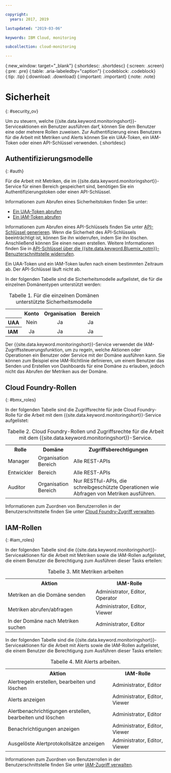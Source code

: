```yaml
---

copyright:
  years: 2017, 2019

lastupdated: "2019-03-06"

keywords: IBM Cloud, monitoring

subcollection: cloud-monitoring

---
```


{:new_window: target="_blank"}
{:shortdesc: .shortdesc}
{:screen: .screen}
{:pre: .pre}
{:table: .aria-labeledby="caption"}
{:codeblock: .codeblock}
{:tip: .tip}
{:download: .download}
{:important: .important}
{:note: .note}


# Sicherheit
{: #security_ov}

Um zu steuern, welche {{site.data.keyword.monitoringshort}}-Serviceaktionen ein Benutzer ausführen darf, können Sie dem Benutzer eine oder mehrere Rollen zuweisen. Zur Authentifizierung eines Benutzers für die Arbeit mit Metriken und Alerts können Sie ein UAA-Token, ein IAM-Token oder einen API-Schlüssel verwenden. 
{:shortdesc}





## Authentifizierungsmodelle
{: #auth}

Für die Arbeit mit Metriken, die im {{site.data.keyword.monitoringshort}}-Service für einen Bereich gespeichert sind, benötigen Sie ein Authentifizierungstoken oder einen API-Schlüssel. 

Informationen zum Abrufen eines Sicherheitstoken finden Sie unter:

* [Ein UAA-Token abrufen](/docs/services/cloud-monitoring/security/auth_uaa.html#auth_uaa)
* [Ein IAM-Token abrufen](/docs/services/cloud-monitoring/security/auth_iam.html#auth_iam)

Informationen zum Abrufen eines API-Schlüssels finden Sie unter [API-Schlüssel generieren](/docs/services/cloud-monitoring/security/auth_api_key.html#auth_api_key). Wenn die Sicherheit des API-Schlüssels beeinträchtigt ist, können Sie ihn widerrufen, indem Sie ihn löschen. Anschließend können Sie einen neuen erstellen. Weitere Informationen finden Sie in [API-Schlüssel über die {{site.data.keyword.Bluemix_notm}}-Benuzterschnittstelle widerrufen](/docs/services/cloud-monitoring/security/auth_api_key.html#revoke_ui). 

Ein UAA-Token und ein IAM-Token laufen nach einem bestimmten Zeitraum ab. Der API-Schlüssel läuft nicht ab. 

In der folgenden Tabelle sind die Sicherheitsmodelle aufgelistet, die für die einzelnen Domänentypen unterstützt werden:

<table>
  <caption>Tabelle 1. Für die einzelnen Domänen unterstützte Sicherheitsmodelle</caption>
  <tr>
    <th></th>
	<th align="right">Konto</th>
    <th align="right">Organisation</th>
    <th align="right">Bereich</th>	
  </tr>
  <tr>
    <th align="left">UAA</th>
	<td align="center">Nein</td>
	<td align="center">Ja</td>
	<td align="center">Ja</td>
  </tr>
  <tr>
    <th align="left">IAM</th>
	<td align="center">Ja</td>
	<td align="center">Ja</td>
	<td align="center">Ja</td>
  </tr>
</table>

Der {{site.data.keyword.monitoringshort}}-Service verwendet die IAM-Zugriffssteuerungsfunktion, um zu regeln, welche Aktionen oder Operationen ein Benutzer oder Service mit der Domäne ausführen kann. Sie können zum Beispiel eine IAM-Richtlinie definieren, um einem Benutzer das Senden und Erstellen von Dashboards für eine Domäne zu erlauben, jedoch nicht das Abrufen der Metriken aus der Domäne.



## Cloud Foundry-Rollen
{: #bmx_roles}

In der folgenden Tabelle sind die Zugriffsrechte für jede Cloud Foundry-Rolle für die Arbeit mit dem {{site.data.keyword.monitoringshort}}-Service aufgelistet:

<table>
  <caption>Tabelle 2. Cloud Foundry-Rollen und Zugriffsrechte für die Arbeit mit dem {{site.data.keyword.monitoringshort}}-Service.</caption>
  <tr>
    <th>Rolle</th>
	<th>Domäne</th>
	<th>Zugriffsberechtigungen</th>
  </tr>
  <tr>
    <td>Manager</td>
	<td>Organisation <br>Bereich</td>
	<td>Alle REST-APIs</td>
  </tr>
  <tr>
    <td>Entwickler</td>
	<td>Bereich</td>
	<td>Alle REST-APIs</td>
  </tr>
  <tr>
    <td>Auditor</td>
	<td>Organisation <br>Bereich</td>
	<td>Nur RESTful-APIs, die schreibgeschützte Operationen wie Abfragen von Metriken ausführen.</td>
  </tr>
</table>

Informationen zum Zuordnen von Benutzerrollen in der Benutzerschnittstelle finden Sie unter [Cloud Foundry-Zugriff verwalten](/docs/iam/mngcf.html#mngcf).



## IAM-Rollen
{: #iam_roles}

In der folgenden Tabelle sind die {{site.data.keyword.monitoringshort}}-Serviceaktionen für die Arbeit mit Metriken sowie die IAM-Rollen aufgelistet, die einem Benutzer die Berechtigung zum Ausführen dieser Tasks erteilen:

<table>
  <caption>Tabelle 3. Mit Metriken arbeiten </caption>
  <tr>
	<th>Aktion</th>
	<th>IAM-Rolle</th>
  </tr>
  <tr>
    <td>Metriken an die Domäne senden</td>
	<td>Administrator, Editor, Operator</td>
  </tr>
  <tr>
    <td>Metriken abrufen/abfragen</td>
	<td>Administrator, Editor, Viewer</td>
  </tr>
  <tr>
    <td>In der Domäne nach Metriken suchen</td>
	<td>Administrator, Editor</td>
  </tr>
</table>

In der folgenden Tabelle sind die {{site.data.keyword.monitoringshort}}-Serviceaktionen für die Arbeit mit Alerts sowie die IAM-Rollen aufgelistet, die einem Benutzer die Berechtigung zum Ausführen dieser Tasks erteilen:

<table>
  <caption>Tabelle 4. Mit Alerts arbeiten. </caption>
  <tr>
	<th>Aktion</th>
	<th>IAM-Rolle</th>
  </tr>
  <tr>
    <td>Alertregeln erstellen, bearbeiten und löschen</td>
	<td>Administrator, Editor</td>
  </tr>
  <tr>
    <td>Alerts anzeigen</td>
	<td>Administrator, Editor, Viewer</td>
  </tr>
  <tr>
    <td>Alertbenachrichtigungen erstellen, bearbeiten und löschen</td>
	<td>Administrator, Editor</td>
  </tr>
  <tr>
    <td>Benachrichtigungen anzeigen</td>
	<td>Administrator, Editor, Viewer</td>
  </tr>
  <tr>
    <td>Ausgelöste Alertprotokollsätze anzeigen</td>
	<td>Administrator, Editor, Viewer</td>
  </tr>
</table>

Informationen zum Zuordnen von Benutzerrollen in der Benutzerschnittstelle finden Sie unter [IAM-Zugriff verwalten](/docs/iam/mngiam.html#iammanidaccser).

